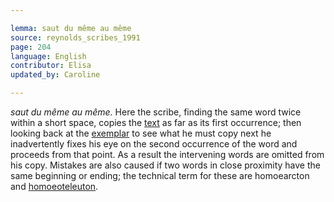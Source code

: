 ```yaml
---

lemma: saut du même au même
source: reynolds_scribes_1991
page: 204
language: English
contributor: Elisa
updated_by: Caroline

---
```


_saut du même au même._ Here the scribe, finding the same word twice within a short space, copies the [text](text.html) as far as its first occurrence; then looking back at the [exemplar](exemplar.html) to see what he must copy next he inadvertently fixes his eye on the second occurrence of the word and proceeds from that point. As a result the intervening words are omitted from his copy. Mistakes are also caused if two words in close proximity have the same beginning or ending; the technical term for these are homoearcton and [homoeoteleuton](homoeoteleuton.html).
